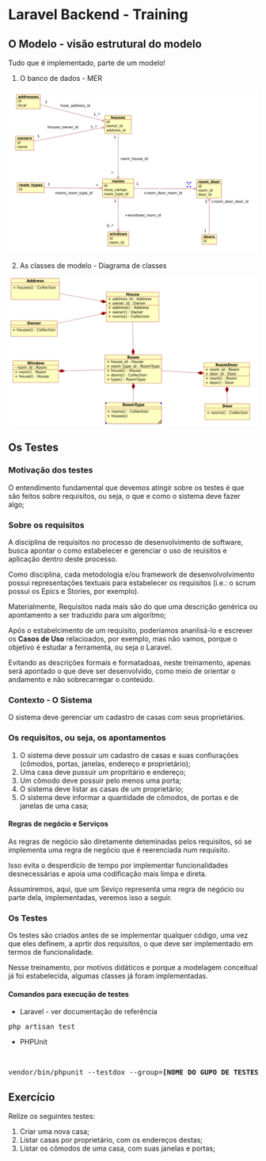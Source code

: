 # Laravel Backend - Training

## O Modelo - visão estrutural do modelo

Tudo que é implementado, parte de um modelo!

1. O banco de dados - MER

<img src="readme-imgs/der.png">

2. As classes de modelo - Diagrama de classes

<img src="readme-imgs/dc.png">

## Os Testes

### Motivação dos testes

O entendimento fundamental que devemos atingir sobre os testes é que são feitos sobre requisitos, ou seja, o que e como o sistema deve fazer algo;

### Sobre os requisitos

A disciplina de requisitos no processo de desenvolvimento de software, busca apontar o como estabelecer e gerenciar o uso de reuisitos e aplicação dentro deste processo.

Como disciplina, cada metodologia e/ou framework de desenvolvolvimento possui representações textuais para estabelecer os requisitos (i.e.: o scrum possui os Epics e Stories, por exemplo).

Materialmente, Requisitos nada mais são do que uma descrição genérica ou apontamento a ser traduzido para um algorítmo;

Após o estabelcimento de um requisito, poderíamos ananlisá-lo e escrever os **Casos de Uso** relacioados, por exemplo, mas não vamos, porque o objetivo é estudar a ferramenta, ou seja o Laravel.

Evitando as descrições formais e formatadoas, neste treinamento, apenas será apontado o que deve ser desenvolvido, como meio de orientar o andamento e não sobrecarregar o conteúdo.

### Contexto - O Sistema

O sistema deve gerenciar um cadastro de casas com seus proprietários.


### Os requisitos, ou seja, os apontamentos

1. O sistema deve possuir um cadastro de casas e suas confiurações (cômodos, portas, janelas, endereço e proprietário);
2. Uma casa deve pussuir um propritário e endereço;
3. Um cômodo deve possuir pelo menos uma porta; 
4. O sistema deve listar as casas de um proprietário;
5. O sistema deve informar a quantidade de cômodos, de portas e de janelas de uma casa;

#### Regras de negócio e Serviços

As regras de negócio são diretamente deteminadas pelos requisitos, só se implementa uma regra de negócio que é reerenciada num requisito.

Isso evita o desperdício de tempo por implementar funcionalidades desnecessárias e apoia uma codificação mais limpa e direta.

Assumiremos, aqui, que um Seviço representa uma regra de negócio ou parte dela, implementadas, veremos isso a seguir.

### Os Testes

Os testes são criados antes de se implementar qualquer código, uma vez que eles definem, a aprtir dos requisitos, o que deve ser implementado em termos de funcionalidade.

Nesse treinamento, por motivos didáticos e porque a modelagem conceitual já foi estabelecida, algumas classes já foram implementadas. 

#### Comandos para execução de testes

- Laravel - ver documentação de referência
  <br>
<pre>php artisan test </pre>
- PHPUnit
<br>
<pre>vendor/bin/phpunit --testdox --group=<b>[NOME DO GUPO DE TESTES]</b></pre>


## Exercício

Relize os seguintes testes:

1. Criar uma nova casa;
2. Listar casas por proprietário, com os endereços destas;
3. Listar os cômodos de uma casa, com suas janelas e portas;